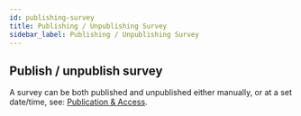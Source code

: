 ```yaml
---
id: publishing-survey
title: Publishing / Unpublishing Survey
sidebar_label: Publishing / Unpublishing Survey
---
```


## Publish / unpublish survey

A survey can be both published and unpublished either manually, or at a set date/time, see: [Publication & Access](https://manual.limesurvey.org/Publication_%26_access).
